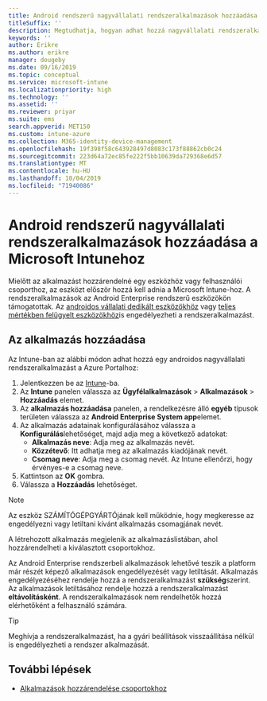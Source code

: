 ```yaml
---
title: Android rendszerű nagyvállalati rendszeralkalmazások hozzáadása a Microsoft Intunehoz
titleSuffix: ''
description: Megtudhatja, hogyan adhat hozzá nagyvállalati rendszeralkalmazásokat Microsoft Intunehoz.
keywords: ''
author: Erikre
ms.author: erikre
manager: dougeby
ms.date: 09/16/2019
ms.topic: conceptual
ms.service: microsoft-intune
ms.localizationpriority: high
ms.technology: ''
ms.assetid: ''
ms.reviewer: priyar
ms.suite: ems
search.appverid: MET150
ms.custom: intune-azure
ms.collection: M365-identity-device-management
ms.openlocfilehash: 19f398f58c643928497d8083c173f88862cb0c24
ms.sourcegitcommit: 223d64a72ec85fe222f5bb10639da729368e6d57
ms.translationtype: MT
ms.contentlocale: hu-HU
ms.lasthandoff: 10/04/2019
ms.locfileid: "71940086"
---
```

# <a name="add-android-enterprise-system-apps-to-microsoft-intune"></a>Android rendszerű nagyvállalati rendszeralkalmazások hozzáadása a Microsoft Intunehoz

Mielőtt az alkalmazást hozzárendelné egy eszközhöz vagy felhasználói csoporthoz, az eszközt először hozzá kell adnia a Microsoft Intune-hoz. A rendszeralkalmazások az Android Enterprise rendszerű eszközökön támogatottak. Az [androidos vállalati dedikált eszközökhöz](../enrollment/android-kiosk-enroll.md) vagy [teljes mértékben felügyelt eszközökhöz](../enrollment/android-fully-managed-enroll.md)is engedélyezheti a rendszeralkalmazást.

## <a name="add-the-app"></a>Az alkalmazás hozzáadása

Az Intune-ban az alábbi módon adhat hozzá egy androidos nagyvállalati rendszeralkalmazást a Azure Portalhoz:

1. Jelentkezzen be az [Intune](https://go.microsoft.com/fwlink/?linkid=2090973)-ba.
2. Az **Intune** panelen válassza az **Ügyfélalkalmazások** > **Alkalmazások** > **Hozzáadás** elemet.
3. Az **alkalmazás hozzáadása** panelen, a rendelkezésre álló **egyéb** típusok területen válassza az **Android Enterprise System app**elemet.
4. Az alkalmazás adatainak konfigurálásához válassza a **Konfigurálás**lehetőséget, majd adja meg a következő adatokat:
    - **Alkalmazás neve**: Adja meg az alkalmazás nevét.
    - **Közzétevő**: Itt adhatja meg az alkalmazás kiadójának nevét.  
    - **Csomag neve**: Adja meg a csomag nevét. Az Intune ellenőrzi, hogy érvényes-e a csomag neve.
5. Kattintson az **OK** gombra.
6. Válassza a **Hozzáadás** lehetőséget.

> [!NOTE]
> Az eszköz SZÁMÍTÓGÉPGYÁRTÓjának kell működnie, hogy megkeresse az engedélyezni vagy letiltani kívánt alkalmazás csomagjának nevét.

A létrehozott alkalmazás megjelenik az alkalmazáslistában, ahol hozzárendelheti a kiválasztott csoportokhoz. 

Az Android Enterprise rendszerbeli alkalmazások lehetővé teszik a platform már részét képező alkalmazások engedélyezését vagy letiltását. Alkalmazás engedélyezéséhez rendelje hozzá a rendszeralkalmazást **szükség**szerint. Az alkalmazások letiltásához rendelje hozzá a rendszeralkalmazást **eltávolításként**. A rendszeralkalmazások nem rendelhetők hozzá elérhetőként a felhasználó számára.

> [!TIP]
> Meghívja a rendszeralkalmazást, ha a gyári beállítások visszaállítása nélkül is engedélyezheti a rendszer alkalmazását.

## <a name="next-steps"></a>További lépések

- [Alkalmazások hozzárendelése csoportokhoz](apps-deploy.md)
